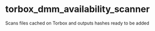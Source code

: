 # torbox_dmm_availability_scanner
Scans files cached on Torbox and outputs hashes ready to be added
